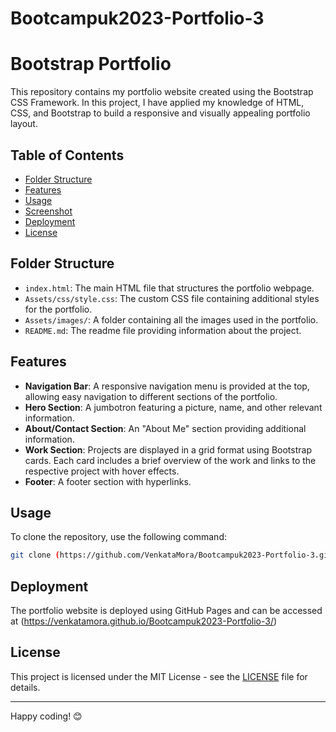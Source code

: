 # Bootcampuk2023-Portfolio-3
# Bootstrap Portfolio

This repository contains my portfolio website created using the Bootstrap CSS Framework. In this project, I have applied my knowledge of HTML, CSS, and Bootstrap to build a responsive and visually appealing portfolio layout.

## Table of Contents
- [Folder Structure](#folder-structure)
- [Features](#features)
- [Usage](#usage)
- [Screenshot](#screenshot)
- [Deployment](#deployment)
- [License](#license)

## Folder Structure

- `index.html`: The main HTML file that structures the portfolio webpage.
- `Assets/css/style.css`: The custom CSS file containing additional styles for the portfolio.
- `Assets/images/`: A folder containing all the images used in the portfolio.
- `README.md`: The readme file providing information about the project.

## Features

- **Navigation Bar**: A responsive navigation menu is provided at the top, allowing easy navigation to different sections of the portfolio.
- **Hero Section**: A jumbotron featuring a picture, name, and other relevant information.
- **About/Contact Section**: An "About Me" section providing additional information.
- **Work Section**: Projects are displayed in a grid format using Bootstrap cards. Each card includes a brief overview of the work and links to the respective project with hover effects.
- **Footer**: A footer section with hyperlinks.


## Usage
To clone the repository, use the following command:
```bash
git clone (https://github.com/VenkataMora/Bootcampuk2023-Portfolio-3.git)
```
## Deployment

The portfolio website is deployed using GitHub Pages and can be accessed at (https://venkatamora.github.io/Bootcampuk2023-Portfolio-3/)
## License

This project is licensed under the MIT License - see the [LICENSE](LICENSE) file for details.

---

Happy coding! 😊
